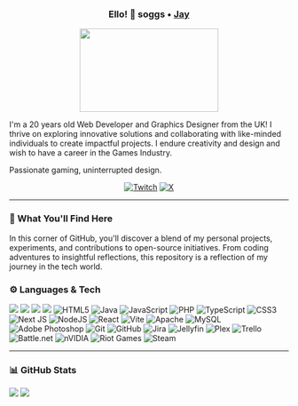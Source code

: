 <div id="header-txt" align=center>

### Ello! 👋 soggs • [Jay](https://github.com/soguuh)

</div>

<div id="image" align=center>
<img src="https://i.imgur.com/nFtNWcH.gif" height=150px width=250px>
</div>

I'm a 20 years old Web Developer and Graphics Designer from the UK!
I thrive on exploring innovative solutions and collaborating with like-minded individuals to create impactful projects. I endure creativity and design and wish to have a career in the Games Industry.

Passionate gaming, uninterrupted design.

<div id="social-badges" align=center>

[![Twitch](https://img.shields.io/badge/Twitch-%239146FF.svg?logo=Twitch&logoColor=white)](https://twitch.tv/soggsx) [![X](https://img.shields.io/badge/X-black.svg?logo=X&logoColor=white)](https://x.com/soggymousepad) 

</div>

---

### 🔎 What You'll Find Here

In this corner of GitHub, you'll discover a blend of my personal projects, experiments, and contributions to open-source initiatives. From coding adventures to insightful reflections, this repository is a reflection of my journey in the tech world.

### ⚙️ Languages & Tech

<img src="https://img.shields.io/badge/Windows-0078D6?style=for-the-badge&logo=windows&logoColor=white">  <img src="https://img.shields.io/badge/Markdown-000000?style=for-the-badge&logo=markdown&logoColor=white"> <img src="https://img.shields.io/badge/MySQL-00000F?style=for-the-badge&logo=mysql&logoColor=white">  <img src="https://img.shields.io/badge/next.js-000000?style=for-the-badge&logo=nextdotjs&logoColor=white"> ![HTML5](https://img.shields.io/badge/html5-%23E34F26.svg?style=for-the-badge&logo=html5&logoColor=white) ![Java](https://img.shields.io/badge/java-%23ED8B00.svg?style=for-the-badge&logo=openjdk&logoColor=white) ![JavaScript](https://img.shields.io/badge/javascript-%23323330.svg?style=for-the-badge&logo=javascript&logoColor=%23F7DF1E) ![PHP](https://img.shields.io/badge/php-%23777BB4.svg?style=for-the-badge&logo=php&logoColor=white) ![TypeScript](https://img.shields.io/badge/typescript-%23007ACC.svg?style=for-the-badge&logo=typescript&logoColor=white) ![CSS3](https://img.shields.io/badge/css3-%231572B6.svg?style=for-the-badge&logo=css3&logoColor=white) ![Next JS](https://img.shields.io/badge/Next-black?style=for-the-badge&logo=next.js&logoColor=white) ![NodeJS](https://img.shields.io/badge/node.js-6DA55F?style=for-the-badge&logo=node.js&logoColor=white) ![React](https://img.shields.io/badge/react-%2320232a.svg?style=for-the-badge&logo=react&logoColor=%2361DAFB) ![Vite](https://img.shields.io/badge/vite-%23646CFF.svg?style=for-the-badge&logo=vite&logoColor=white) ![Apache](https://img.shields.io/badge/apache-%23D42029.svg?style=for-the-badge&logo=apache&logoColor=white) ![MySQL](https://img.shields.io/badge/mysql-4479A1.svg?style=for-the-badge&logo=mysql&logoColor=white) ![Adobe Photoshop](https://img.shields.io/badge/adobe%20photoshop-%2331A8FF.svg?style=for-the-badge&logo=adobe%20photoshop&logoColor=white) ![Git](https://img.shields.io/badge/git-%23F05033.svg?style=for-the-badge&logo=git&logoColor=white) ![GitHub](https://img.shields.io/badge/github-%23121011.svg?style=for-the-badge&logo=github&logoColor=white) ![Jira](https://img.shields.io/badge/jira-%230A0FFF.svg?style=for-the-badge&logo=jira&logoColor=white) ![Jellyfin](https://img.shields.io/badge/jellyfin-%23000B25.svg?style=for-the-badge&logo=Jellyfin&logoColor=00A4DC) ![Plex](https://img.shields.io/badge/plex-%23E5A00D.svg?style=for-the-badge&logo=plex&logoColor=white) ![Trello](https://img.shields.io/badge/Trello-%23026AA7.svg?style=for-the-badge&logo=Trello&logoColor=white) ![Battle.net](https://img.shields.io/badge/battle.net-%2300AEFF.svg?style=for-the-badge&logo=battle.net&logoColor=white) ![nVIDIA](https://img.shields.io/badge/nVIDIA-%2376B900.svg?style=for-the-badge&logo=nVIDIA&logoColor=white) ![Riot Games](https://img.shields.io/badge/riotgames-D32936.svg?style=for-the-badge&logo=riotgames&logoColor=white) ![Steam](https://img.shields.io/badge/steam-%23000000.svg?style=for-the-badge&logo=steam&logoColor=white)

---


### 📊 GitHub Stats

<div height=400px width=500px>
  
![](https://github-readme-stats.vercel.app/api?username=soguuh&theme=midnight-purple&hide_border=false&include_all_commits=false&count_private=false) ![](https://github-readme-streak-stats.herokuapp.com/?user=SoggyMousepad&theme=midnight-purple&hide_border=false)<br/>

</div>


